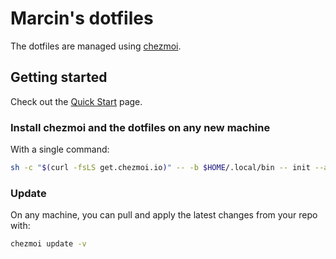 # Marcin's dotfiles

The dotfiles are managed using [chezmoi](https://www.chezmoi.io/).

## Getting started

Check out the [Quick Start](https://www.chezmoi.io/quick-start/) page.

### Install chezmoi and the dotfiles on any new machine

With a single command:

```sh
sh -c "$(curl -fsLS get.chezmoi.io)" -- -b $HOME/.local/bin -- init --apply git@github.com:marcin-freitag/dotfiles.git
```

### Update

On any machine, you can pull and apply the latest changes from your repo with:

```sh
chezmoi update -v
```
